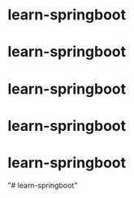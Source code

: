 # learn-springboot
# learn-springboot
# learn-springboot
# learn-springboot
# learn-springboot
"# learn-springboot" 

